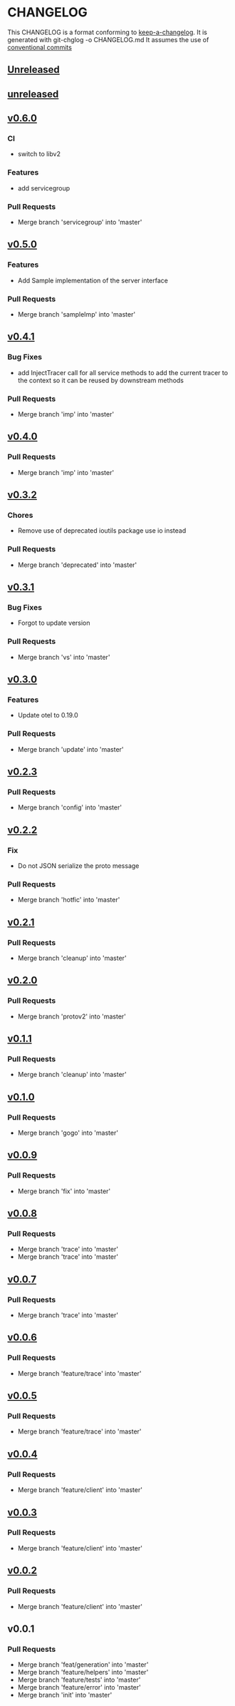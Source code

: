 # CHANGELOG

This CHANGELOG is a format conforming to [keep-a-changelog](https://github.com/olivierlacan/keep-a-changelog). 
It is generated with git-chglog -o CHANGELOG.md
It assumes the use of [conventional commits](https://www.conventionalcommits.org/)

<a name="unreleased"></a>
## [Unreleased]


<a name="unreleased"></a>
## [unreleased]

<a name="v0.6.0"></a>
## [v0.6.0]
### CI
- switch to libv2

### Features
- add servicegroup

### Pull Requests
- Merge branch 'servicegroup' into 'master'


<a name="v0.5.0"></a>
## [v0.5.0]
### Features
- Add Sample implementation of the server interface

### Pull Requests
- Merge branch 'sampleImp' into 'master'


<a name="v0.4.1"></a>
## [v0.4.1]
### Bug Fixes
- add InjectTracer call for all service methods to add the current tracer to the context so it can be reused by downstream methods

### Pull Requests
- Merge branch 'imp' into 'master'


<a name="v0.4.0"></a>
## [v0.4.0]
### Pull Requests
- Merge branch 'imp' into 'master'


<a name="v0.3.2"></a>
## [v0.3.2]
### Chores
- Remove use of deprecated ioutils package use io instead

### Pull Requests
- Merge branch 'deprecated' into 'master'


<a name="v0.3.1"></a>
## [v0.3.1]
### Bug Fixes
- Forgot to update version

### Pull Requests
- Merge branch 'vs' into 'master'


<a name="v0.3.0"></a>
## [v0.3.0]
### Features
- Update otel to 0.19.0

### Pull Requests
- Merge branch 'update' into 'master'


<a name="v0.2.3"></a>
## [v0.2.3]
### Pull Requests
- Merge branch 'config' into 'master'


<a name="v0.2.2"></a>
## [v0.2.2]
### Fix
- Do not JSON serialize the proto message

### Pull Requests
- Merge branch 'hotfic' into 'master'


<a name="v0.2.1"></a>
## [v0.2.1]
### Pull Requests
- Merge branch 'cleanup' into 'master'


<a name="v0.2.0"></a>
## [v0.2.0]
### Pull Requests
- Merge branch 'protov2' into 'master'


<a name="v0.1.1"></a>
## [v0.1.1]
### Pull Requests
- Merge branch 'cleanup' into 'master'


<a name="v0.1.0"></a>
## [v0.1.0]
### Pull Requests
- Merge branch 'gogo' into 'master'


<a name="v0.0.9"></a>
## [v0.0.9]
### Pull Requests
- Merge branch 'fix' into 'master'


<a name="v0.0.8"></a>
## [v0.0.8]
### Pull Requests
- Merge branch 'trace' into 'master'
- Merge branch 'trace' into 'master'


<a name="v0.0.7"></a>
## [v0.0.7]
### Pull Requests
- Merge branch 'trace' into 'master'


<a name="v0.0.6"></a>
## [v0.0.6]
### Pull Requests
- Merge branch 'feature/trace' into 'master'


<a name="v0.0.5"></a>
## [v0.0.5]
### Pull Requests
- Merge branch 'feature/trace' into 'master'


<a name="v0.0.4"></a>
## [v0.0.4]
### Pull Requests
- Merge branch 'feature/client' into 'master'


<a name="v0.0.3"></a>
## [v0.0.3]
### Pull Requests
- Merge branch 'feature/client' into 'master'


<a name="v0.0.2"></a>
## [v0.0.2]
### Pull Requests
- Merge branch 'feature/client' into 'master'


<a name="v0.0.1"></a>
## v0.0.1
### Pull Requests
- Merge branch 'feat/generation' into 'master'
- Merge branch 'feature/helpers' into 'master'
- Merge branch 'feature/tests' into 'master'
- Merge branch 'feature/error' into 'master'
- Merge branch 'init' into 'master'


[Unreleased]: https://github.com/CestusIO/blaze.git/compare/unreleased...HEAD
[unreleased]: https://github.com/CestusIO/blaze.git/compare/v0.6.0...unreleased
[v0.6.0]: https://github.com/CestusIO/blaze.git/compare/v0.5.0...v0.6.0
[v0.5.0]: https://github.com/CestusIO/blaze.git/compare/v0.4.1...v0.5.0
[v0.4.1]: https://github.com/CestusIO/blaze.git/compare/v0.4.0...v0.4.1
[v0.4.0]: https://github.com/CestusIO/blaze.git/compare/v0.3.2...v0.4.0
[v0.3.2]: https://github.com/CestusIO/blaze.git/compare/v0.3.1...v0.3.2
[v0.3.1]: https://github.com/CestusIO/blaze.git/compare/v0.3.0...v0.3.1
[v0.3.0]: https://github.com/CestusIO/blaze.git/compare/v0.2.3...v0.3.0
[v0.2.3]: https://github.com/CestusIO/blaze.git/compare/v0.2.2...v0.2.3
[v0.2.2]: https://github.com/CestusIO/blaze.git/compare/v0.2.1...v0.2.2
[v0.2.1]: https://github.com/CestusIO/blaze.git/compare/v0.2.0...v0.2.1
[v0.2.0]: https://github.com/CestusIO/blaze.git/compare/v0.1.1...v0.2.0
[v0.1.1]: https://github.com/CestusIO/blaze.git/compare/v0.1.0...v0.1.1
[v0.1.0]: https://github.com/CestusIO/blaze.git/compare/v0.0.9...v0.1.0
[v0.0.9]: https://github.com/CestusIO/blaze.git/compare/v0.0.8...v0.0.9
[v0.0.8]: https://github.com/CestusIO/blaze.git/compare/v0.0.7...v0.0.8
[v0.0.7]: https://github.com/CestusIO/blaze.git/compare/v0.0.6...v0.0.7
[v0.0.6]: https://github.com/CestusIO/blaze.git/compare/v0.0.5...v0.0.6
[v0.0.5]: https://github.com/CestusIO/blaze.git/compare/v0.0.4...v0.0.5
[v0.0.4]: https://github.com/CestusIO/blaze.git/compare/v0.0.3...v0.0.4
[v0.0.3]: https://github.com/CestusIO/blaze.git/compare/v0.0.2...v0.0.3
[v0.0.2]: https://github.com/CestusIO/blaze.git/compare/v0.0.1...v0.0.2
